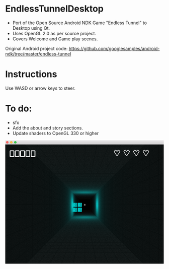 # EndlessTunnelDesktop
+ Port of the Open Source Android NDK Game "Endless Tunnel" to Desktop using Qt.
+ Uses OpenGL 2.0 as per source project.
+ Covers Welcome and Game play scenes.

Original Android project code: https://github.com/googlesamples/android-ndk/tree/master/endless-tunnel

# Instructions
Use WASD or arrow keys to steer.

# To do:
+ sfx
+ Add the about and story sections.
+ Update shaders to OpenGL 330 or higher


![Screen shots](https://github.com/GunnarKarlsson/EndlessTunnelDesktop/raw/master/screenshot.png)
